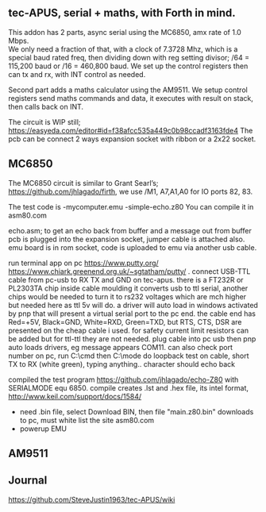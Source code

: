 
## tec-APUS, serial + maths, with Forth in mind. 

This addon has 2 parts, async serial using the MC6850, amx rate of 1.0 Mbps.  
We only need a fraction of that, with a clock of 7.3728 Mhz, which is a special baud rated freq, then dividing down with reg setting divisor;  /64 = 115,200 baud or /16 =  460,800 baud. We set up the control registers then can tx and rx, with INT control as needed.

Second part adds a maths calculator using the AM9511. We setup control registers send maths commands and data, it executes with result on stack, then calls back on INT.

The circuit is WIP still;  https://easyeda.com/editor#id=f38afcc535a449c0b98ccadf3163fde4
The pcb can be connect 2 ways expansion socket with ribbon or a 2x22 socket.

## MC6850
The MC6850 circuit is similar to Grant Searl’s; https://github.com/jhlagado/firth, we use /M1, A7,A1,A0  for IO ports 82, 83.

The test code is 
-mycomputer.emu
-simple-echo.z80
You can compile it in asm80.com

echo.asm; to get an echo back from buffer and a message out from buffer
pcb is plugged into the expansion socket, jumper cable is attached also.
emu board is in rom socket, code is uploaded to emu via another usb cable.

run terminal app on pc https://www.putty.org/    https://www.chiark.greenend.org.uk/~sgtatham/putty/ .
connect USB-TTL cable from pc-usb to RX TX and GND on tec-apus.
there is a FT232R or PL2303TA chip inside cable moulding it converts usb to ttl serial, another chips would be needed to turn it to rs232 voltages which are mch higher but needed here as ttl 5v will do. a driver will auto load in windows activated by pnp that will present a virtual serial port to the pc end. the cable end has Red=+5V, Black=GND, White=RXD, Green=TXD, but RTS, CTS, DSR are presented on the cheap cable i used. for safety current limit resistors can be added but for ttl-ttl they are not needed. 
plug cable into pc usb then pnp auto loads drivers, eg message appears COM11. can also check port number on pc, run C:\cmd then C:\mode
do loopback test on cable, short TX to RX (white green), typing anything.. character should echo back

compiled the test program https://github.com/jhlagado/echo-Z80 with SERIALMODE equ 6850.
compile creates .lst and .hex file, its intel format, http://www.keil.com/support/docs/1584/ 
- need .bin file, select Download BIN, then file "main.z80.bin" downloads to pc, must white list the site asm80.com
- powerup EMU

## AM9511

## Journal
https://github.com/SteveJustin1963/tec-APUS/wiki


